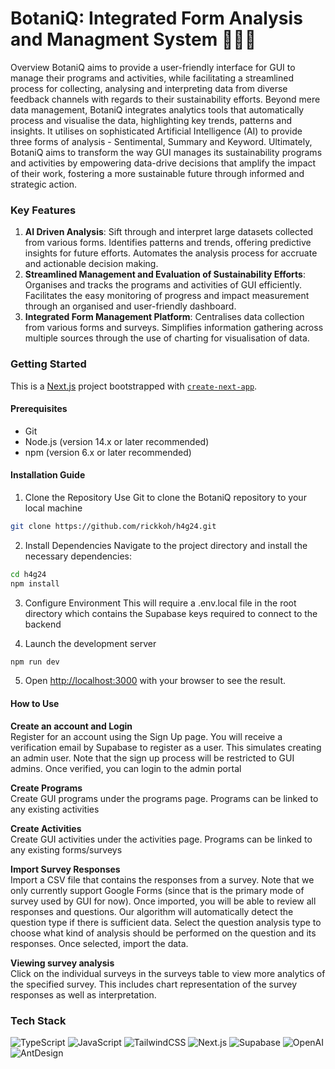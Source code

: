 # BotaniQ: Integrated Form Analysis and Managment System 🥬🌲💚
Overview
BotaniQ aims to provide a user-friendly interface for GUI to manage their programs and activities, while facilitating a streamlined process for collecting, analysing and interpreting data from diverse feedback channels with regards to their sustainability efforts. Beyond mere data management, BotaniQ integrates analytics tools that automatically process and visualise the data, highlighting key trends, patterns and insights. It utilises on sophisticated Artificial Intelligence (AI) to provide three forms of analysis - Sentimental, Summary and Keyword. Ultimately, BotaniQ aims to transform the way GUI manages its sustainability programs and activities by empowering data-drive decisions that amplify the impact of their work, fostering a more sustainable future through informed and strategic action.

### Key Features
1. **AI Driven Analysis**: Sift through and interpret large datasets collected from various forms. Identifies patterns and trends, offering predictive insights for future efforts. Automates the analysis process for accruate and actionable decision making.
2. **Streamlined Management and Evaluation of Sustainability Efforts**: Organises and tracks the programs and activities of GUI efficiently. Facilitates the easy monitoring of progress and impact measurement through an organised and user-friendly dashboard.
3. **Integrated Form Management Platform**: Centralises data collection from various forms and surveys. Simplifies information gathering across multiple sources through the use of charting for visualisation of data.


### Getting Started

This is a [Next.js](https://nextjs.org/) project bootstrapped with [`create-next-app`](https://github.com/vercel/next.js/tree/canary/packages/create-next-app).

#### Prerequisites
- Git
- Node.js (version 14.x or later recommended)
- npm (version 6.x or later recommended)

#### Installation Guide
1. Clone the Repository
Use Git to clone the BotaniQ repository to your local machine
```bash
git clone https://github.com/rickkoh/h4g24.git
```

2. Install Dependencies
Navigate to the project directory and install the necessary dependencies:
```bash
cd h4g24
npm install
```

3. Configure Environment
This will require a .env.local file in the root directory which contains the Supabase keys required to connect to the backend

4. Launch the development server
```bash
npm run dev
```

5. Open [http://localhost:3000](http://localhost:3000) with your browser to see the result.

#### How to Use
**Create an account and Login** <br>
Register for an account using the Sign Up page. You will receive a verification email by Supabase to register as a user. This simulates creating an admin user. Note that the sign up process will be restricted to GUI admins. Once verified, you can login to the admin portal

**Create Programs** <br>
Create GUI programs under the programs page. Programs can be linked to any existing activities

**Create Activities** <br>
Create GUI activities under the activities page. Programs can be linked to any existing forms/surveys

**Import Survey Responses** <br>
Import a CSV file that contains the responses from a survey. Note that we only currently support Google Forms (since that is the primary mode of survey used by GUI for now). Once imported, you will be able to review all responses and questions. Our algorithm will automatically detect the question type if there is sufficient data. Select the question analysis type to choose what kind of analysis should be performed on the question and its responses. Once selected, import the data.

**Viewing survey analysis** <br>
Click on the individual surveys in the surveys table to view more analytics of the specified survey. This includes chart representation of the survey responses as well as interpretation.


### Tech Stack
![TypeScript](https://img.shields.io/badge/TypeScript-007ACC?style=for-the-badge&logo=typescript&logoColor=white)
![JavaScript](https://img.shields.io/badge/JavaScript-F7DF1E?style=for-the-badge&logo=JavaScript&logoColor=white)
![TailwindCSS](https://img.shields.io/badge/Tailwind_CSS-38B2AC?style=for-the-badge&logo=tailwind-css&logoColor=white)
![Next.js](https://img.shields.io/badge/next.js-000000?style=for-the-badge&logo=nextdotjs&logoColor=white)
![Supabase](https://img.shields.io/badge/Supabase-green.svg?logo=supabase&logoColor=grey&style=for-the-badge)
![OpenAI](https://img.shields.io/badge/OpenAI-grey.svg?logo=openAI&logoColor=darkGreen&style=for-the-badge)
![AntDesign](https://img.shields.io/badge/AntDesign-blue.svg?logo=antdesign&style=for-the-badge)
